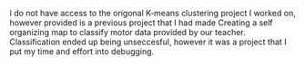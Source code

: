I do not have access to the origonal K-means clustering project I worked on, however provided is a previous project that I had made Creating a self organizing map to classify motor data provided by our teacher. Classification ended up being unseccesful, however it was a project that I put my time and effort into debugging.